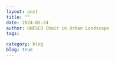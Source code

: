 ```yaml
---
layout: post
title: ""
date: 2024-02-24
author: UNESCO Chair in Urban Landscape
tags:

category: blog
blog: true
---
```


